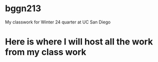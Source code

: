 # bggn213
My classwork for Winter 24 quarter at UC San Diego


# Here is where I will host all the work from my class work

